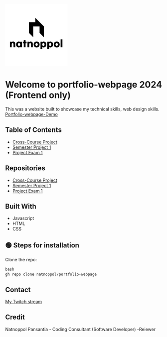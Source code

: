 ![banner img](https://github.com/natnoppol/portfolio-webpage/blob/main/image/portfolio-logo.png)

# Welcome to portfolio-webpage 2024 (Frontend only)
This was a website built to showcase my technical skills, web design skills.
[Portfolio-webpage-Demo](https://natnoppol.github.io/portfolio-webpage/)

## Table of Contents
- [Cross-Course Project](https://github.com/natnoppol/natnoppol.github.io)
- [Semester Project 1](https://natnoppol.github.io/SemesterProject1.github.io/)
- [Project Exam 1](https://norofffeu.github.io/FED1-PE1-natnoppol/)

## Repositories
- [Cross-Course Project](https://github.com/natnoppol/natnoppol.github.io)
- [Semester Project 1](https://github.com/natnoppol/SemesterProject1.github.io)
- [Project Exam 1](https://github.com/NoroffFEU/FED1-PE1-natnoppol)
## Built With
- Javascript
- HTML
- CSS

## 🟢 Steps for installation

Clone the repo:
```
bash
gh repo clone natnoppol/portfolio-webpage

```

## Contact

[My Twitch stream](https://www.twitch.tv/pmuen)

## Credit
Natnoppol Pansantia - Coding Consultant (Software Developer)
-Reiewer



